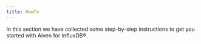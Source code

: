 ```yaml
---
title: HowTo
---
```


In this section we have collected some step-by-step instructions to get
you started with Aiven for InfluxDB®.
